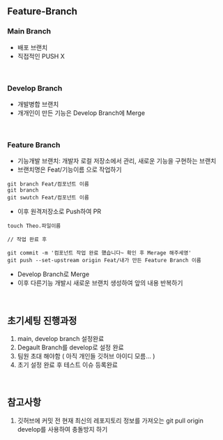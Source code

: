 ## Feature-Branch
### Main Branch
* 배포 브랜치
* 직접적인 PUSH X

<br />

### Develop Branch
* 개발병합 브랜치
* 개개인이 만든 기능은 Develop Branch에 Merge

<br />

### Feature Branch
* 기능개발 브랜치: 개발자 로컬 저장소에서 관리, 새로운 기능을 구현하는 브랜치
* 브랜치명은 Feat/기능이름 으로 작업하기
~~~
git branch Feat/컴포넌트 이름
git branch
git swutch Feat/컴포넌트 이름
~~~
* 이후 원격저장소로 Push하여 PR
~~~
touch Theo.파일이름

// 작업 완료 후

git commit -m '컴포넌트 작업 완료 헀습니다~ 확인 후 Merage 해주세영'
git push --set-upstream origin Feat/내가 만든 Feature Branch 이름
~~~
* Develop Branch로 Merge
* 이후 다른기능 개발시 새로운 브랜치 생성하여 앞의 내용 반복하기

<br />

## 초기세팅 진행과정
1. main, develop branch 설정완료
2. Degault Branch를 develop로 설정 완료
3. 팀원 초대 해야함 ( 아직 개인들 깃허브 아이디 모름... )
4. 초기 설정 완료 후 테스트 이슈 등록완료

<br />

## 참고사항
1. 깃허브에 커밋 전 현재 최신의 레포지토리 정보를 가져오는 git pull origin develop를 사용하여 충돌방지 하기

